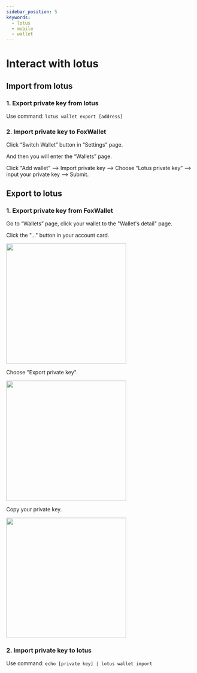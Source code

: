 ```yaml
---
sidebar_position: 5
keywords:
  - lotus
  - mobile
  - wallet
---
```


# Interact with lotus

## Import from lotus
### 1. Export private key from lotus  

Use command: `lotus wallet export [address]`

### 2. Import private key to FoxWallet  

Click “Switch Wallet” button in “Settings” page.

And then you will enter the “Wallets” page.

Click "Add wallet" —> Import private key —> Choose “Lotus private key” —> input your private key —> Submit.

## Export to lotus
### 1. Export private key from FoxWallet  

Go to “Wallets” page, click your wallet to the "Wallet's detail" page.

Click the "..." button in your account card.

<img src="/img/docs/export-1.webp" width="320" />

Choose "Export private key".

<img src="/img/docs/export-2.webp" width="320" />

Copy your private key.

<img src="/img/docs/export-3.webp" width="320" />


### 2. Import private key to lotus  

Use command: `echo [private key] | lotus wallet import`